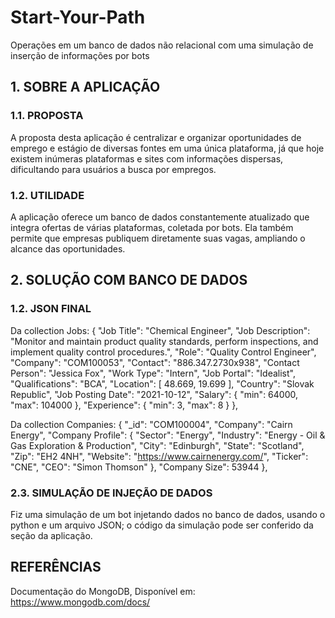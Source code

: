 # Start-Your-Path
Operações em um banco de dados não relacional com uma simulação de inserção de informações por bots


## 1. SOBRE A APLICAÇÃO

### 1.1. PROPOSTA 
A proposta desta aplicação é centralizar e organizar oportunidades de emprego e estágio de diversas fontes em uma única plataforma, já que hoje existem inúmeras plataformas e sites com informações dispersas, dificultando para usuários a busca por empregos.

### 1.2. UTILIDADE
A aplicação oferece um banco de dados constantemente atualizado que integra ofertas de várias plataformas, coletada por bots. Ela também permite que empresas publiquem diretamente suas vagas, ampliando o alcance das oportunidades.


## 2.  SOLUÇÃO COM BANCO DE DADOS

### 1.2. JSON FINAL
Da collection Jobs:
    {
        "Job Title": "Chemical Engineer",
        "Job Description": "Monitor and maintain product quality standards, perform inspections, and implement quality control procedures.",
        "Role": "Quality Control Engineer",
        "Company": "COM100053",
        "Contact": "886.347.2730x938",
        "Contact Person": "Jessica Fox",
        "Work Type": "Intern",
        "Job Portal": "Idealist",
        "Qualifications": "BCA",
        "Location": [
            48.669,
            19.699
        ],
        "Country": "Slovak Republic",
        "Job Posting Date": "2021-10-12",
        "Salary": {
            "min": 64000,
            "max": 104000
        },
        "Experience": {
            "min": 3,
            "max": 8
        }
    },

Da collection Companies:
    {
        "_id": "COM100004",
        "Company": "Cairn Energy",
        "Company Profile": {
            "Sector": "Energy",
            "Industry": "Energy - Oil & Gas Exploration & Production",
            "City": "Edinburgh",
            "State": "Scotland",
            "Zip": "EH2 4NH",
            "Website": "https://www.cairnenergy.com/",
            "Ticker": "CNE",
            "CEO": "Simon Thomson"
        },
        "Company Size": 53944
    },

### 2.3. SIMULAÇÃO DE INJEÇÃO DE DADOS
Fiz uma simulação de um bot injetando dados no banco de dados, usando o python e um arquivo JSON; o código da simulação pode ser conferido da seção da aplicação.
	

## REFERÊNCIAS
Documentação do MongoDB, Disponível em: https://www.mongodb.com/docs/

